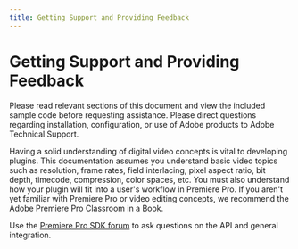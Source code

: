 ```yaml
---
title: Getting Support and Providing Feedback
---
```

# Getting Support and Providing Feedback

Please read relevant sections of this document and view the included sample code before requesting assistance. Please direct questions regarding installation, configuration, or use of Adobe products to Adobe Technical Support.

Having a solid understanding of digital video concepts is vital to developing plugins. This documentation assumes you understand basic video topics such as resolution, frame rates, field interlacing, pixel aspect ratio, bit depth, timecode, compression, color spaces, etc. You must also understand how your plugin will fit into a user's workflow in Premiere Pro. If you aren't yet familiar with Premiere Pro or video editing concepts, we recommend the Adobe Premiere Pro Classroom in a Book.

Use the [Premiere Pro SDK forum](https://community.adobe.com/t5/forums/filteredbylabelpage/board-id/premiere-pro/label-name/sdk) to ask questions on the API and general integration.
